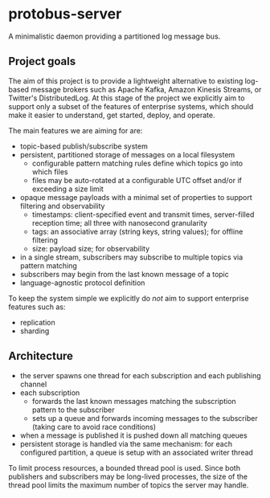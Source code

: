 # protobus-server

A minimalistic daemon providing a partitioned log message bus.

## Project goals

The aim of this project is to provide a lightweight alternative to existing log-based message brokers such as Apache Kafka, Amazon Kinesis Streams, or Twitter's DistributedLog. At this stage of the project we explicitly aim to support only a subset of the features of enterprise systems, which should make it easier to understand, get started, deploy, and operate.

The main features we are aiming for are:

- topic-based publish/subscribe system
- persistent, partitioned storage of messages on a local filesystem
  - configurable pattern matching rules define which topics go into which files
  - files may be auto-rotated at a configurable UTC offset and/or if exceeding a size limit
- opaque message payloads with a minimal set of properties to support filtering and observability
  - timestamps: client-specified event and transmit times, server-filled reception time; all three with nanosecond granularity
  - tags: an associative array (string keys, string values); for offline filtering
  - size: payload size; for observability
- in a single stream, subscribers may subscribe to multiple topics via pattern matching
- subscribers may begin from the last known message of a topic
- language-agnostic protocol definition

To keep the system simple we explicitly do *not* aim to support enterprise features such as:

- replication
- sharding

## Architecture

- the server spawns one thread for each subscription and each publishing channel
- each subscription
  - forwards the last known messages matching the subscription pattern to the subscriber
  - sets up a queue and forwards incoming messages to the subscriber (taking care to avoid race conditions)
- when a message is published it is pushed down all matching queues
- persistent storage is handled via the same mechanism: for each configured partition, a queue is setup with an associated writer thread

To limit process resources, a bounded thread pool is used. Since both publishers and subscribers may be long-lived processes, the size of the thread pool limits the maximum number of topics the server may handle.
